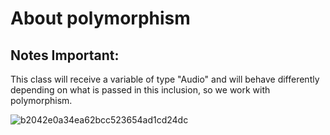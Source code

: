 # About polymorphism

## Notes Important:

This class will receive a variable of type "Audio" and will behave differently depending on what is passed in this inclusion, so we work with polymorphism.

![b2042e0a34ea62bcc523654ad1cd24dc](https://github.com/RicardoPereiraDev/Polimorfismo_Spotify_joke/assets/155699805/32cd7859-1130-4aff-b04c-02e2b6fc3a89)

